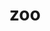 ---
category: 3-letters
denotation: null
name: zoo
reference_link: https://www.etymonline.com/word/zoo
root_language: null
root_name: null
title: zoo
type: free
word_sums:
- respelling: zoo
  sum: 'Zoo + '
---